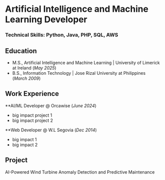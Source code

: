 # Artificial Intelligence and Machine Learning Developer

### Technical Skills: Python, Java, PHP, SQL, AWS

## Education
- M.S., Artificial Intelligence and Machine Learning | University of Limerick at Ireland (_May 2025_)
- B.S., Information Technology | Jose Rizal University at Philippines (_March 2009_)

## Work Experience
**AI/ML Developer @ Orcawise (_June 2024_)
- big impact project 1
- big impact project 2

**Web Developer @ W.L Segovia (_Dec 2014_)
- big impact 1
- big impact 2

## Project
AI-Powered Wind Turbine Anomaly Detection and Predictive Maintenance
